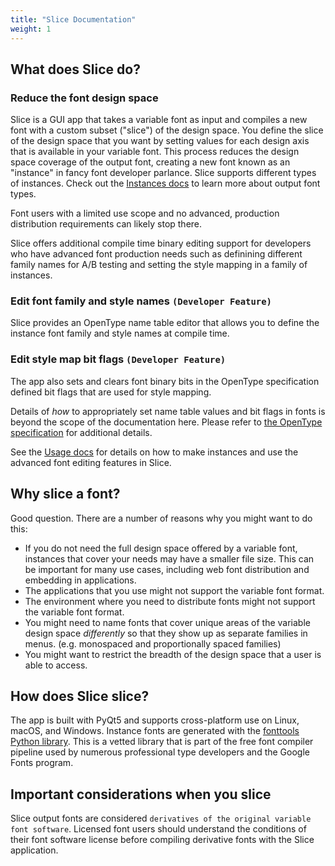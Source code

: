 ```yaml
---
title: "Slice Documentation"
weight: 1
---
```


## What does Slice do?

### Reduce the font design space

Slice is a GUI app that takes a variable font as input and compiles a new font with a custom subset ("slice") of the design space.  You define the slice of the design space that you want by setting values for each design axis that is available in your variable font.  This process reduces the design space coverage of the output font, creating a new font known as an "instance" in fancy font developer parlance.  Slice supports different types of instances.   Check out the [Instances docs](instances) to learn more about output font types.

Font users with a limited use scope and no advanced, production distribution requirements can likely stop there.

Slice offers additional compile time binary editing support for developers who have advanced font production needs such as definining different family names for A/B testing and setting the style mapping in a family of instances.

### Edit font family and style names `(Developer Feature)`

Slice provides an OpenType name table editor that allows you to define the instance font family and style names at compile time.

### Edit style map bit flags `(Developer Feature)`

The app also sets and clears font binary bits in the OpenType specification defined bit flags that are used for style mapping.

Details of *how* to appropriately set name table values and bit flags in fonts is beyond the scope of the documentation here.  Please refer to [the OpenType specification](https://docs.microsoft.com/en-us/typography/opentype/spec/) for additional details.

See the [Usage docs](usage) for details on how to make instances and use the advanced font editing features in Slice.

## Why slice a font?

Good question.  There are a number of reasons why you might want to do this:

- If you do not need the full design space offered by a variable font, instances that cover your needs may have a smaller file size. This can be important for many use cases, including web font distribution and embedding in applications.
- The applications that you use might not support the variable font format.
- The environment where you need to distribute fonts might not support the variable font format.
- You might need to name fonts that cover unique areas of the variable design space *differently* so that they show up as separate families in menus. (e.g. monospaced and proportionally spaced families)
- You might want to restrict the breadth of the design space that a user is able to access.

## How does Slice slice?

The app is built with PyQt5 and supports cross-platform use on Linux, macOS, and Windows. Instance fonts are generated with the [fonttools Python library](https://github.com/fonttools/fonttools).  This is a vetted library that is part of the free font compiler pipeline used by numerous professional type developers and the Google Fonts program.

## Important considerations when you slice

Slice output fonts are considered `derivatives of the original variable font software`.  Licensed font users should understand the conditions of their font software license before compiling derivative fonts with the Slice application.
